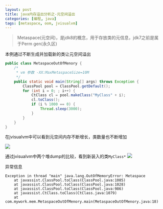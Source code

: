 ```yaml
---
layout: post
title: java内存溢出分析之-元空间溢出
categories: [编程, java]
tags: [metaspace, oom, jvisualvm]
---
```


> Metaspace(元空间)，是jdk8的概念，用于存放类的元信息，jdk7之前是属于Perm gen(永久区)

本例通过不断生成并加载新的类让元空间溢出
```java
public class MetaspaceOutOfMenory {
    /*
     * vm 参数 -XX:MaxMetaspaceSize=10M
     */
    public static void main(String[] args) throws Exception {
        ClassPool pool = ClassPool.getDefault();
        for (int i = 0; ; i++) {
            CtClass cl = pool.makeClass("MyClass" + i);
            cl.toClass();
            if (i % 1000 == 0) {
                Thread.sleep(3000);
            }
        }
    }
}
```

在jvisualvm中可以看到元空间内存不断增长，类数量也不断增加

![]({{site.url}}/public/images/2017-06-30-java-metaspace-out-of-memory-1.png)

通过jvisualvm中两个堆dump的比较，看到新装入的类`MyClass*`
![]({{site.url}}/public/images/2017-06-30-java-metaspace-out-of-memory-2.png)

异常信息
```
Exception in thread "main" java.lang.OutOfMemoryError: Metaspace
	at javassist.ClassPool.toClass(ClassPool.java:1085)
	at javassist.ClassPool.toClass(ClassPool.java:1028)
	at javassist.ClassPool.toClass(ClassPool.java:986)
	at javassist.CtClass.toClass(CtClass.java:1079)
	at com.mywork.mem.MetaspaceOutOfMenory.main(MetaspaceOutOfMenory.java:18)
```